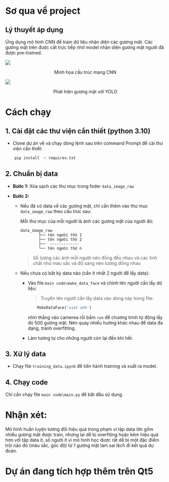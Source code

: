 # Sơ qua về project

## Lý thuyết áp dụng  

Ứng dụng mô hình CNN để train dữ liệu nhận diện các gương mặt. Các gương mặt trên được cắt trực tiếp nhờ model nhận diện gương mặt người đã được pre-trained.

![](https://cdn.analyticsvidhya.com/wp-content/uploads/2024/10/59954intro-to-CNN.webp)
<p align = 'center'> Minh họa cấu trúc mạng CNN </p>

![](https://oditeksolutions.com/wp-content/uploads/2025/01/Fashionable-Blog-Banner.webp)
<p align = 'center'> Phát hiện gương mặt với YOLO </p>

# Cách chạy

## 1. Cài đặt các thư viện cần thiết (python 3.10)

- Clone dự án về và chạy dòng lệnh sau trên command Prompt để cài thư viện cần thiết:

``` bash
    pip install -r requires.txt
```

## 2. Chuẩn bị data



- **Bước 1:** Xóa sạch các thư mục trong foder `data_image_raw`

- **Bước 2:**

  - Nếu đã có data về các gương mặt, chỉ cần thêm vào thư mục `data_image_raw` theo cấu trúc sau:

    Mỗi thư mục của mỗi người là ảnh các gương mặt của người đó:

    ```
    data_image_raw   
            ├── tên người thứ 1    
            ├── tên người thứ 2
            ├──  -------------    
            └── tên người thứ n
    ```

    > Số lượng các ảnh mỗi người nên đồng đều nhau và các tính chất như màu sắc và độ sáng nên tương đồng nhau


  - Nếu chưa có bất kỳ data nào (cần ít nhất 2 người để lấy data):

    - Vào file `main code\make_data_face` và chỉnh tên người cần lấy dữ liệu:
      
      > Truyền tên người cần lấy data vào dòng này trong file: 
        ``` python
            MakeDataFace('viet anh')
         ```

      nhìn thẳng vào camerea rồi bấm `run` để chương trình tự động lấy đủ 500 gương mặt. Nên quay nhiều hướng khác nhau để data đa dạng, tránh overfitting.

    - Làm tương tự cho những người còn lại đến khi hết.


## 3. Xử lý data

- Chạy file `training_data.ipynb` để tiến hành training và xuất ra model.

## 4. Chạy code

Chỉ cần chạy file `main code\main.py` để bắt đầu sử dụng.

# Nhận xét:

Mô hình huấn luyện tương đối hiệu quả trong phạm vi tập data lớn gồm nhiều gương mặt được train, nhưng lại dễ bị overfiting hoặc kém hiệu quả hơn với tập data ít, số người ít vì mô hình học được rất dễ bị một đặc điểm trội nào đó (màu sắc, góc độ) từ 1 gương mặt làm sai lệch đi kết quả dự đoán.

# Dự án đang tích hợp thêm trên Qt5